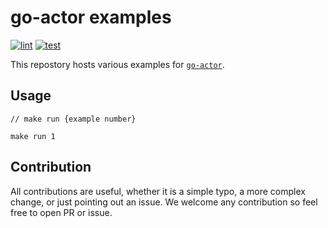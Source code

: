 # go-actor examples

[![lint](https://github.com/vladopajic/go-actor-examples/actions/workflows/lint.yml/badge.svg?branch=main)](https://github.com/vladopajic/go-actor-examples/actions/workflows/lint.yml)
[![test](https://github.com/vladopajic/go-actor-examples/actions/workflows/test.yml/badge.svg?branch=main)](https://github.com/vladopajic/go-actor-examples/actions/workflows/test.yml)


This repostory hosts various examples for [`go-actor`](https://github.com/vladopajic/go-actor).

## Usage

```
// make run {example number}

make run 1
```

## Contribution

All contributions are useful, whether it is a simple typo, a more complex change, or just pointing out an issue. We welcome any contribution so feel free to open PR or issue. 
